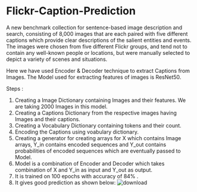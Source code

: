# Flickr-Caption-Prediction

A new benchmark collection for sentence-based image description and search, consisting of 8,000 images that are each paired with five different captions which provide clear descriptions of the salient entities and events. The images were chosen from five different Flickr groups, and tend not to contain any well-known people or locations, but were manually selected to depict a variety of scenes and situations.

Here we have used Encoder & Decoder technique to extract Captions from Images. The Model used for extracting features of images is ResNet50. 

Steps :
1. Creating a Image Dictionary containing Images and their features. We are taking 2000 Images in this model.
2. Creating a Captions Dictionary from the respective images having Images and their captions.
3. Creating a Vocabulary Dictionary containing tokens and their count.
4. Encoding the Captions using voabulary dictionary.
5. Creating a generator for creating arrays for X which contains Image arrays, Y_in contains encoded sequences and Y_out contains probabilities of encoded sequences which are eventually passed to Model.
6. Model is a combination of Encoder and Decoder which takes combination of X and Y_in as input and Y_out as output.
7. It is trained on 100 epochs with accuracy of 84% .
8. It gives good prediction as shown below:
![download](https://user-images.githubusercontent.com/84308415/144239934-131f6b22-a281-447d-a06c-9d118ebc1af6.png)
